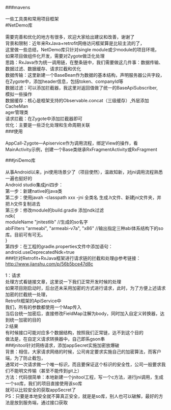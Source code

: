 ﻿###mavens<br><br>
一些工具类和常用项目框架<br>
#NetDemo库<br><br>
需要完善和优化的地方有很多，欢迎大家给出建议和改善，谢谢了<br>
背景和限制：近年来RxJava+retrofit网络访问框架算是比较主流的了，<br>
这里做一些总结，NetDemo库只针对single module或少module的项目环境，<br>
如果项目做组件化开发，需要对Zygote做泛化处理<br>
思路：RxJava作为统一调用链，在整条链中，我们需要做这几件事：数据传输、<br>
数据过滤、数据缓存、请求拦截和优化<br>
数据传输：这里新建一个BaseBean作为数据的基本结构，声明服务器公共字段，<br>
在Zygote中，添加header信息，包括token、companyId等<br>
数据过滤：可以添加拦截器，我这里对返回值做了统一的BaseApiSubscriber,<br>
模拟一些操作<br>
数据缓存：核心是框架支持的Observable.concat（三级缓存）,外层添加CacheMan<br>ager管理类<br>
请求拦截：在Zygote中添加拦截器即可<br>
优化：主要是一些泛化处理和生命周期关联<br>
###使用<br><br>
AppCall-Zygote—Apiservice作为调用流程，绑定View的操作，看<br>
MainActivity示例，创建一个Base类继承RxFragmentActivity或RxFragment<br>

###jniDemo库<br><br>
从事Android以来，jni使用场景少了（项目使然），温故知新，对jni调用流程熟悉一遍也挺好的<br>
Android studio集成jni四步：<br>
第一步：新建native的java类<br>
第二步：使用javah -classpath xxx -jni 全类名  生成.h文件、新建jni文件夹，并把.h文件复制进去<br>
第三步：修改module的build.gradle 添加ndk过滤<br>
ndk{<br>
            moduleName "jnitestlib"         //生成的so名字<br>
            abiFilters "armeabi", "armeabi-v7a", "x86"  //输出指定三种abi体系结构下的so库。目前可有可无。<br>
        }<br>
第四步：在工程的gradle.properties文件中添加语句：<br>
android.useDeprecatedNdk=true<br>
###针对Retrofit+RxJava框架进行请求链的拦截和处理@参考链接：http://www.jianshu.com/p/56b5bce47d8c<br><br>
1：请求<br>
处理方式看链接文章，这里说一下我们正常开发时候的处理<br>
如果项目刚启动时，后台还未采用加密的方式进行请求，此时，为了方便上述请求加密的拦截统一处理，<br>
Retrofit框架的ApiService中<br>
我们，所有的参数都使用一个Map传入<br>
当后台统一加密后，直接修改FieldMap注解为body，同时加入自定义转换器，达到统一加密的目的<br>
2:结果<br>
有时候接口可能对应多个数据结构，按照我们正常链，达不到这个目的<br>
做法是，在自定义请求转换器中，自己即系gson串<br>
###jnitool针对网络请求，添加appSecret实施加密放爆破<br>
背景：相信，大家请求网络的时候，公司肯定要求实施自己的加密算法，而客户端，为了防止截包，<br>
通常对一次请求做一个唯一标识，而且要保证这个标识的安全性，公司一般要求我们不能明文传输（甚至不能传到git上）<br>
方法：代码很简单：本地新建一个jnitool工程，写一个c方法，进行jni调用，生成一个so库，我们的项目直接使用该so库<br>
就可以比较安全的获取appSecret了<br>
PS：只要是本地安全就不算真正安全，就是是so库，别人也可以破解，最好的方法是放到服务端，通过接口获取<br>
###